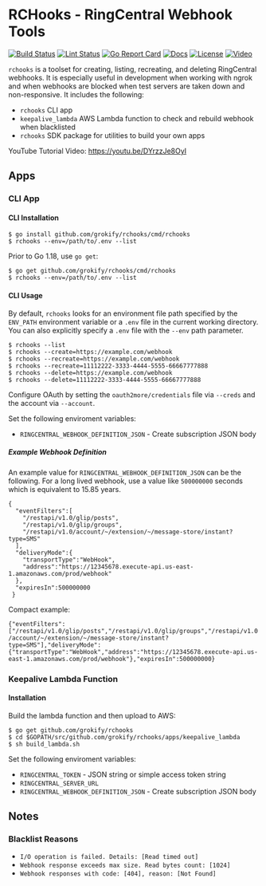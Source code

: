 # RCHooks - RingCentral Webhook Tools

[![Build Status][build-status-svg]][build-status-url]
[![Lint Status][lint-status-svg]][lint-status-url]
[![Go Report Card][goreport-svg]][goreport-url]
[![Docs][docs-godoc-svg]][docs-godoc-url]
[![License][license-svg]][license-url]
[![Video][video-svg]][video-url]

`rchooks` is a toolset for creating, listing, recreating, and deleting RingCentral webhooks. It is especially useful in development when working with ngrok and when webhooks are blocked when test servers are taken down and non-responsive. It includes the following:

* `rchooks` CLI app
* `keepalive_lambda` AWS Lambda function to check and rebuild webhook when blacklisted
* `rchooks` SDK package for utilities to build your own apps

YouTube Tutorial Video: https://youtu.be/DYrzzJe8OyI

## Apps

### CLI App

#### CLI Installation

```
$ go install github.com/grokify/rchooks/cmd/rchooks
$ rchooks --env=/path/to/.env --list
```

Prior to Go 1.18, use `go get`:

```
$ go get github.com/grokify/rchooks/cmd/rchooks
$ rchooks --env=/path/to/.env --list
```

#### CLI Usage

By default, `rchooks` looks for an environment file path specified by the `ENV_PATH` environment variable or a `.env` file in the current working directory. You can also explicitly specify a `.env` file with the `--env` path parameter.

```
$ rchooks --list
$ rchooks --create=https://example.com/webhook
$ rchooks --recreate=https://example.com/webhook
$ rchooks --recreate=11112222-3333-4444-5555-66667777888
$ rchooks --delete=https://example.com/webhook
$ rchooks --delete=11112222-3333-4444-5555-66667777888
```

Configure OAuth by setting the `oauth2more/credentials` file via `--creds` and the account via `--account`.

Set the following enviroment variables:

* `RINGCENTRAL_WEBHOOK_DEFINITION_JSON` - Create subscription JSON body

##### Example Webhook Definition

An example value for `RINGCENTRAL_WEBHOOK_DEFINITION_JSON` can be the following. For a long lived webhook, use a value like `500000000` seconds which is equivalent to 15.85 years.

```
{
  "eventFilters":[
    "/restapi/v1.0/glip/posts",
    "/restapi/v1.0/glip/groups",
    "/restapi/v1.0/account/~/extension/~/message-store/instant?type=SMS"
  ],
  "deliveryMode":{
    "transportType":"WebHook",
    "address":"https://12345678.execute-api.us-east-1.amazonaws.com/prod/webhook"
  },
  "expiresIn":500000000
 }
```

Compact example:

`{"eventFilters":["/restapi/v1.0/glip/posts","/restapi/v1.0/glip/groups","/restapi/v1.0/account/~/extension/~/message-store/instant?type=SMS"],"deliveryMode":{"transportType":"WebHook","address":"https://12345678.execute-api.us-east-1.amazonaws.com/prod/webhook"},"expiresIn":500000000}`

### Keepalive Lambda Function

#### Installation

Build the lambda function and then upload to AWS:

```
$ go get github.com/grokify/rchooks
$ cd $GOPATH/src/github.com/grokify/rchooks/apps/keepalive_lambda
$ sh build_lambda.sh
```

Set the following enviroment variables:

* `RINGCENTRAL_TOKEN` - JSON string or simple access token string
* `RINGCENTRAL_SERVER_URL`
* `RINGCENTRAL_WEBHOOK_DEFINITION_JSON` - Create subscription JSON body

## Notes

### Blacklist Reasons

* `I/O operation is failed. Details: [Read timed out]`
* `Webhook response exceeds max size. Read bytes count: [1024]`
* `Webhook responses with code: [404], reason: [Not Found]`

 [build-status-svg]: https://github.com/grokify/rchooks/actions/workflows/ci.yaml/badge.svg?branch=master
 [build-status-url]: https://github.com/grokify/rchooks/actions/workflows/ci.yaml
 [lint-status-svg]: https://github.com/grokify/rchooks/actions/workflows/lint.yaml/badge.svg?branch=master
 [lint-status-url]: https://github.com/grokify/rchooks/actions/workflows/lint.yaml
 [goreport-svg]: https://goreportcard.com/badge/github.com/grokify/rchooks
 [goreport-url]: https://goreportcard.com/report/github.com/grokify/rchooks
 [docs-godoc-svg]: https://pkg.go.dev/badge/github.com/grokify/rchooks
 [docs-godoc-url]: https://pkg.go.dev/github.com/grokify/rchooks
 [license-svg]: https://img.shields.io/badge/license-MIT-blue.svg
 [license-url]: https://github.com/grokify/rchooks/blob/master/LICENSE
 [video-svg]: https://img.shields.io/badge/tutorial-YouTube-blue.svg
 [video-url]: https://youtu.be/DYrzzJe8OyI
